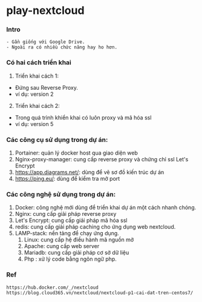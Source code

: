 # play-nextcloud
### Intro
    - Gần giống với Google Drive.
    - Ngoài ra có nhiều chức năng hay ho hơn.

### Có hai cách triển khai
1. Triển khai cách 1:
- Đứng sau Reverse Proxy.
- ví dụ: version 2
2. Triển khai cách 2:
- Trong quá trình khiển khai có luôn proxy và mã hóa ssl
- ví dụ: version 5

### Các công cụ sử dụng trong dự án:
1. Portainer: quản lý docker host qua giao diện web
2. Nginx-proxy-manager: cung cấp reverse proxy và chứng chỉ ssl Let's Encrypt
3. https://app.diagrams.net/: dùng để vẽ sơ đồ kiến trúc dự án
4. https://ping.eu/: dùng để kiểm tra mở port

### Các công nghệ sử dụng trong dự án:
1. Docker: công nghệ mới dùng để triển khai dự án một cách nhanh chóng.
2. Nginx: cung cấp giải pháp reverse proxy
3. Let's Encrypt: cung cấp giải pháp mã hóa ssl
5. redis: cung cấp giải pháp caching cho ứng dụng web nextcloud.
6. LAMP-stack: nền tảng để chạy ứng dụng.
   1. Linux: cung cấp hệ điều hành mã nguồn mở
   2. Apache: cung cấp web server
   3. Mariadb: cung cấp giải pháp cơ sở dữ liệu
   4. Php : xử lý code bằng ngôn ngữ php.

### Ref    
    https://hub.docker.com/_/nextcloud    
    https://blog.cloud365.vn/nextcloud/nextcloud-p1-cai-dat-tren-centos7/
